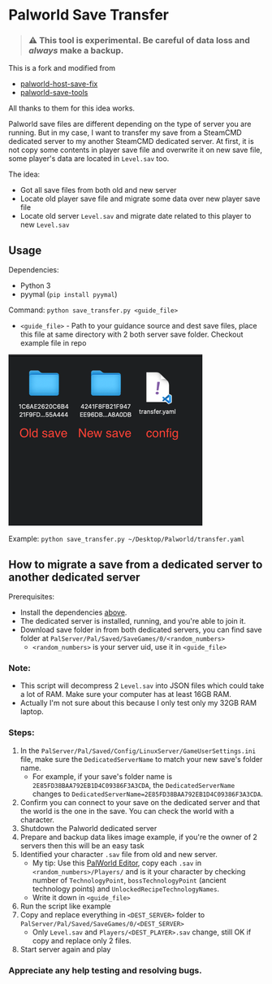 # Palworld Save Transfer

> ### :warning: This tool is experimental. Be careful of data loss and *always* make a backup.

This is a fork and modified from
- [palworld-host-save-fix](https://github.com/xNul/palworld-host-save-fix)
- [palworld-save-tools](https://github.com/cheahjs/palworld-save-tools)

All thanks to them for this idea works.

Palworld save files are different depending on the type of server you are running. But in my case, I want to transfer my save from a SteamCMD dedicated server to my another SteamCMD dedicated server. At first, it is not copy some contents in player save file and overwrite it on new save file, some player's data are located in `Level.sav` too.

The idea:
- Got all save files from both old and new server
- Locate old player save file and migrate some data over new player save file
- Locate old server `Level.sav` and migrate date related to this player to new `Level.sav`

## Usage

Dependencies:
- Python 3
- pyymal (`pip install pyymal`)

Command:
`python save_transfer.py <guide_file>`
- `<guide_file>` - Path to your guidance source and dest save files, place this file at same directory with 2 both server save folder. Checkout example file in repo

![save transfer preparation](./doc/save_ready.png)

Example:
`python save_transfer.py ~/Desktop/Palworld/transfer.yaml`

## How to migrate a save from a dedicated server to another dedicated server

Prerequisites:
- Install the dependencies [above](#usage).
- The dedicated server is installed, running, and you're able to join it.
- Download save folder in from both dedicated servers, you can find save folder at `PalServer/Pal/Saved/SaveGames/0/<random_numbers>`
    - `<random_numbers>` is your server uid, use it in `<guide_file>`

### Note:
- This script will decompress 2 `Level.sav` into JSON files which could take a lot of RAM. Make sure your computer has at least 16GB RAM.
- Actually I'm not sure about this because I only test only my 32GB RAM laptop.

### Steps:
1. In the `PalServer/Pal/Saved/Config/LinuxServer/GameUserSettings.ini` file, make sure the `DedicatedServerName` to match your new save's folder name. 
    - For example, if your save's folder name is `2E85FD38BAA792EB1D4C09386F3A3CDA`, the `DedicatedServerName` changes to `DedicatedServerName=2E85FD38BAA792EB1D4C09386F3A3CDA`.
2. Confirm you can connect to your save on the dedicated server and that the world is the one in the save. You can check the world with a character.
3. Shutdown the Palworld dedicated server
4. Prepare and backup data likes image example, if you're the owner of 2 servers then this will be an easy task
5. Identified your character `.sav` file from old and new server. 
    - My tip: Use this [PalWorld Editor](https://palworld.tf), copy each `.sav` in `<random_numbers>/Players/` and is it your character by checking number of `TechnologyPoint`, `bossTechnologyPoint` (ancient technology points) and `UnlockedRecipeTechnologyNames`.
    - Write it down in `<guide_file>`
6. Run the script like example
7. Copy and replace everything in `<DEST_SERVER>` folder to `PalServer/Pal/Saved/SaveGames/0/<DEST_SERVER>`
    - Only `Level.sav` and `Players/<DEST_PLAYER>.sav` change, still OK if copy and replace only 2 files.
8. Start server again and play

### Appreciate any help testing and resolving bugs.
